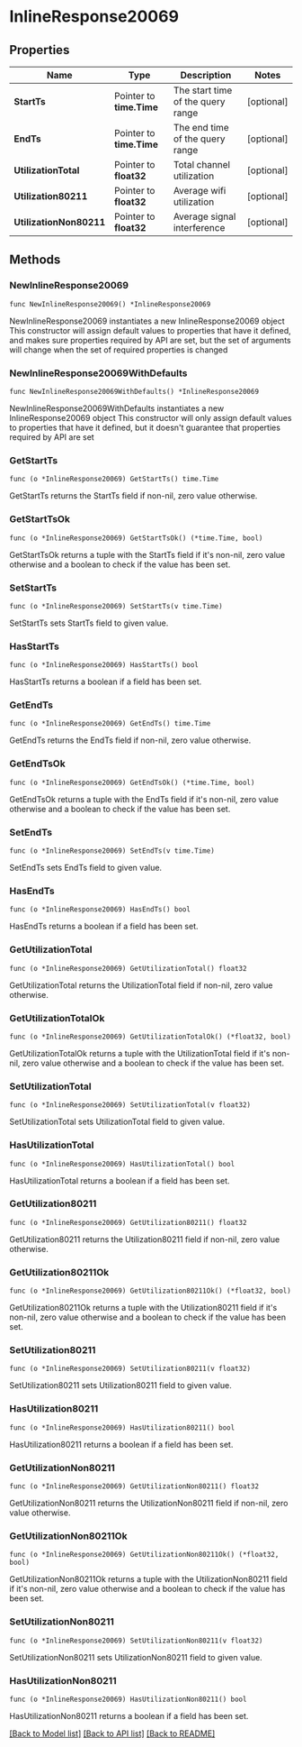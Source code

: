 # InlineResponse20069

## Properties

Name | Type | Description | Notes
------------ | ------------- | ------------- | -------------
**StartTs** | Pointer to **time.Time** | The start time of the query range | [optional] 
**EndTs** | Pointer to **time.Time** | The end time of the query range | [optional] 
**UtilizationTotal** | Pointer to **float32** | Total channel utilization | [optional] 
**Utilization80211** | Pointer to **float32** | Average wifi utilization | [optional] 
**UtilizationNon80211** | Pointer to **float32** | Average signal interference | [optional] 

## Methods

### NewInlineResponse20069

`func NewInlineResponse20069() *InlineResponse20069`

NewInlineResponse20069 instantiates a new InlineResponse20069 object
This constructor will assign default values to properties that have it defined,
and makes sure properties required by API are set, but the set of arguments
will change when the set of required properties is changed

### NewInlineResponse20069WithDefaults

`func NewInlineResponse20069WithDefaults() *InlineResponse20069`

NewInlineResponse20069WithDefaults instantiates a new InlineResponse20069 object
This constructor will only assign default values to properties that have it defined,
but it doesn't guarantee that properties required by API are set

### GetStartTs

`func (o *InlineResponse20069) GetStartTs() time.Time`

GetStartTs returns the StartTs field if non-nil, zero value otherwise.

### GetStartTsOk

`func (o *InlineResponse20069) GetStartTsOk() (*time.Time, bool)`

GetStartTsOk returns a tuple with the StartTs field if it's non-nil, zero value otherwise
and a boolean to check if the value has been set.

### SetStartTs

`func (o *InlineResponse20069) SetStartTs(v time.Time)`

SetStartTs sets StartTs field to given value.

### HasStartTs

`func (o *InlineResponse20069) HasStartTs() bool`

HasStartTs returns a boolean if a field has been set.

### GetEndTs

`func (o *InlineResponse20069) GetEndTs() time.Time`

GetEndTs returns the EndTs field if non-nil, zero value otherwise.

### GetEndTsOk

`func (o *InlineResponse20069) GetEndTsOk() (*time.Time, bool)`

GetEndTsOk returns a tuple with the EndTs field if it's non-nil, zero value otherwise
and a boolean to check if the value has been set.

### SetEndTs

`func (o *InlineResponse20069) SetEndTs(v time.Time)`

SetEndTs sets EndTs field to given value.

### HasEndTs

`func (o *InlineResponse20069) HasEndTs() bool`

HasEndTs returns a boolean if a field has been set.

### GetUtilizationTotal

`func (o *InlineResponse20069) GetUtilizationTotal() float32`

GetUtilizationTotal returns the UtilizationTotal field if non-nil, zero value otherwise.

### GetUtilizationTotalOk

`func (o *InlineResponse20069) GetUtilizationTotalOk() (*float32, bool)`

GetUtilizationTotalOk returns a tuple with the UtilizationTotal field if it's non-nil, zero value otherwise
and a boolean to check if the value has been set.

### SetUtilizationTotal

`func (o *InlineResponse20069) SetUtilizationTotal(v float32)`

SetUtilizationTotal sets UtilizationTotal field to given value.

### HasUtilizationTotal

`func (o *InlineResponse20069) HasUtilizationTotal() bool`

HasUtilizationTotal returns a boolean if a field has been set.

### GetUtilization80211

`func (o *InlineResponse20069) GetUtilization80211() float32`

GetUtilization80211 returns the Utilization80211 field if non-nil, zero value otherwise.

### GetUtilization80211Ok

`func (o *InlineResponse20069) GetUtilization80211Ok() (*float32, bool)`

GetUtilization80211Ok returns a tuple with the Utilization80211 field if it's non-nil, zero value otherwise
and a boolean to check if the value has been set.

### SetUtilization80211

`func (o *InlineResponse20069) SetUtilization80211(v float32)`

SetUtilization80211 sets Utilization80211 field to given value.

### HasUtilization80211

`func (o *InlineResponse20069) HasUtilization80211() bool`

HasUtilization80211 returns a boolean if a field has been set.

### GetUtilizationNon80211

`func (o *InlineResponse20069) GetUtilizationNon80211() float32`

GetUtilizationNon80211 returns the UtilizationNon80211 field if non-nil, zero value otherwise.

### GetUtilizationNon80211Ok

`func (o *InlineResponse20069) GetUtilizationNon80211Ok() (*float32, bool)`

GetUtilizationNon80211Ok returns a tuple with the UtilizationNon80211 field if it's non-nil, zero value otherwise
and a boolean to check if the value has been set.

### SetUtilizationNon80211

`func (o *InlineResponse20069) SetUtilizationNon80211(v float32)`

SetUtilizationNon80211 sets UtilizationNon80211 field to given value.

### HasUtilizationNon80211

`func (o *InlineResponse20069) HasUtilizationNon80211() bool`

HasUtilizationNon80211 returns a boolean if a field has been set.


[[Back to Model list]](../README.md#documentation-for-models) [[Back to API list]](../README.md#documentation-for-api-endpoints) [[Back to README]](../README.md)



